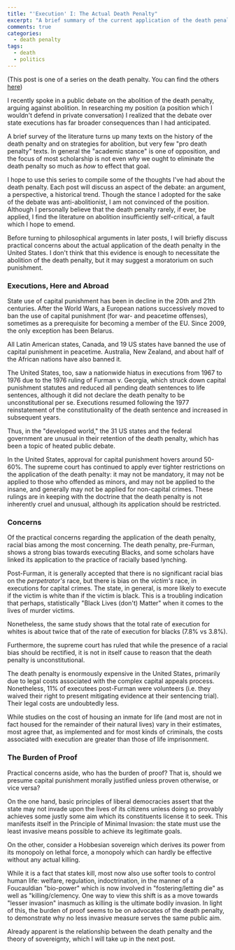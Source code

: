 ```yaml
---
title: "'Execution' I: The Actual Death Penalty"
excerpt: "A brief summary of the current application of the death penalty the burden of proof"
comments: true
categories:
  - death penalty
tags:
  - death
  - politics
---
```


(This post is one of a series on the death penalty. You can find the others [here](/categories/#death-penalty))

I recently spoke in a public debate on the abolition of the death penalty, arguing against abolition. In researching my position (a position which I wouldn't defend in private conversation) I realized that the debate over state executions has far broader consequences than I had anticipated.

A brief survey of the literature turns up many texts on the history of the death penalty and on strategies for abolition, but very few "pro death penalty" texts. In general the "academic stance" is one of opposition, and the focus of most scholarship is not even _why_ we ought to eliminate the death penalty so much as _how_ to effect that goal.

I hope to use this series to compile some of the thoughts I've had about the death penalty. Each post will discuss an aspect of the debate: an argument, a perspective, a historical trend. Though the stance I adopted for the sake of the debate was anti-abolitionist, I am not convinced of the position. Although I personally believe that the death penalty rarely, if ever, be applied, I find the literature on abolition insufficiently self-critical, a fault which I hope to emend.

Before turning to philosophical arguments in later posts, I will briefly discuss practical concerns about the actual application of the death penalty in the United States. I don't think that this evidence is enough to necessitate the abolition of the death penalty, but it may suggest a moratorium on such punishment.

### Executions, Here and Abroad

State use of capital punishment has been in decline in the 20th and 21th centuries. After the World Wars, a European nations successively moved to ban the use of capital punishment (for war- and peacetime offenses), sometimes as a prerequisite for becoming a member of the EU. Since 2009, the only exception has been Belarus.

All Latin American states, Canada, and 19 US states have banned the use of capital punishment in peacetime. Australia, New Zealand, and about half of the African nations have also banned it.

The United States, too, saw a nationwide hiatus in executions from 1967 to 1976 due to the 1976 ruling of Furman v. Georgia, which struck down capital punishment statutes and reduced all pending death sentences to life sentences, although it did not declare the death penalty to be unconstitutional per se. Executions resumed following the 1977 reinstatement of the constitutionality of the death sentence and increased in subsequent years. 

Thus, in the "developed world," the 31 US states and the federal government are unusual in their retention of the death penalty, which has been a topic of heated public debate.

In the United States, approval for capital punishment hovers around 50-60%. The supreme court has continued to apply ever tighter restrictions on the application of the death penalty: it may not be mandatory, it may not be applied to those who offended as minors, and may not be applied to the insane, and generally may not be applied for non-capital crimes. These rulings are in keeping with the doctrine that the death penalty is not inherently cruel and unusual, although its application should be restricted.

### Concerns

Of the practical concerns regarding the application of the death penalty, racial bias among the most concerning. The death penalty, pre-Furman, shows a strong bias towards executing Blacks, and some scholars have linked its application to the practice of racially based lynching.

Post-Furman, it is generally accepted that there is no significant racial bias on the _perpetrator's_ race, but there is bias on the _victim's_ race, in executions for capital crimes. The state, in general, is more likely to execute if the victim is white than if the victim is black. This is a troubling indication that perhaps, statistically "Black Lives (don't) Matter" when it comes to the lives of murder victims.

Nonetheless, the same study shows that the total rate of execution for whites is about twice that of the rate of execution for blacks (7.8% vs 3.8%).

Furthermore, the supreme court has ruled that while the presence of a racial bias should be rectified, it is not in itself cause to reason that the death penalty is unconstitutional.

The death penalty is enormously expensive in the United States, primarily due to legal costs associated with the complex capital appeals process. Nonetheless, 11% of executees post-Furman were volunteers (i.e. they waived their right to present mitigating evidence at their sentencing trial). Their legal costs are undoubtedly less.

While studies on the cost of housing an inmate for life (and most are not in fact housed for the remainder of their natural lives) vary in their estimates, most agree that, as implemented and for most kinds of criminals, the costs associated with execution are greater than those of life imprisonment.

### The Burden of Proof

Practical concerns aside, who has the burden of proof? That is, should we presume capital punishment morally justified unless proven otherwise, or vice versa?

On the one hand, basic principles of liberal democracies assert that the state may not invade upon the lives of its citizens unless doing so provably achieves some justly some aim which its constituents license it to seek. This manifests itself in the Principle of Minimal Invasion: the state must use the least invasive means possible to achieve its legitimate goals.

On the other, consider a Hobbesian sovereign which derives its power from its monopoly on lethal force, a monopoly which can hardly be effective without any actual killing.

While it is a fact that states kill, most now also use softer tools to control human life: welfare, regulation, indoctrination, in the manner of a Foucauldian "bio-power" which is now involved in "fostering/letting die" as well as "killing/clemency. One way to view this shift is as a move towards "lesser invasion" inasmuch as killing is the ultimate bodily invasion. In light of this, the burden of proof seems to be on advocates of the death penalty, to demonstrate why no less invasive measure serves the same public aim.

Already apparent is the relationship between the death penalty and the theory of sovereignty, which I will take up in the next post.


